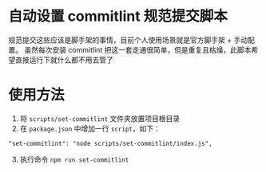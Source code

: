 # 自动设置 commitlint 规范提交脚本

规范提交这些应该是脚手架的事情，目前个人使用场景就是官方脚手架 + 手动配置。 虽然每次安装 commitlint 把这一套走通很简单，但是重复且枯燥，此脚本希望直接运行下就什么都不用去管了

# 使用方法

1. 将 `scripts/set-commitlint` 文件夹放置项目根目录
2. 在 `package.json` 中增加一行 `script`，如下：

```
"set-commitlint": "node scripts/set-commitlint/index.js",
```

3. 执行命令 `npm run set-commitlint`
